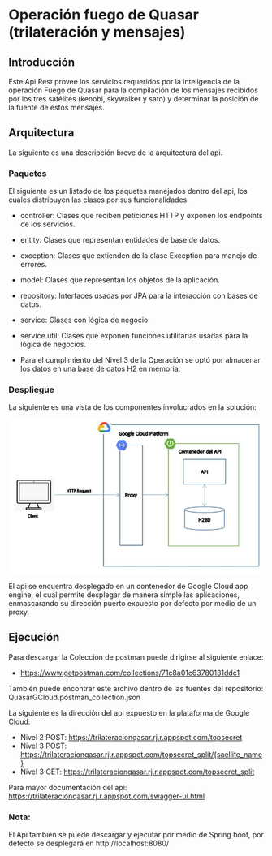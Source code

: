 # Operación fuego de Quasar (trilateración y mensajes)


## Introducción

Este Api Rest provee los servicios requeridos por la inteligencia de la operación Fuego de Quasar para la compilación de los mensajes recibidos por los tres satélites (kenobi, skywalker y sato) y determinar la posición de la fuente de estos mensajes.

## Arquitectura

La siguiente es una descripción breve de la arquitectura del api.

### Paquetes

El siguiente es un listado de los paquetes manejados dentro del api, los cuales distribuyen las clases por sus funcionalidades.

* controller: Clases que reciben peticiones HTTP y exponen los endpoints de los servicios.
* entity: Clases que representan entidades de base de datos.
* exception: Clases que extienden de la clase Exception para manejo de errores.
* model: Clases que representan los objetos de la aplicación.
* repository: Interfaces usadas por JPA para la interacción con bases de datos.
* service: Clases con lógica de negocio.
* service.util: Clases que exponen funciones utilitarias usadas para la lógica de negocios.

* Para el cumplimiento del Nivel 3 de la Operación se optó por almacenar los datos en una base de datos H2 en memoria.

### Despliegue

La siguiente es una vista de los componentes involucrados en la solución:

![Screenshot](https://github.com/sebasparma/quasar/blob/master/images/Despliegue.JPG?raw=true)

El api se encuentra desplegado en un contenedor de Google Cloud app engine, el cual permite desplegar de manera simple las aplicaciones, enmascarando su dirección puerto expuesto por defecto por medio de un proxy.

## Ejecución

Para descargar la Colección de postman puede dirigirse al siguiente enlace: 

* https://www.getpostman.com/collections/71c8a01c63780131ddc1

También puede encontrar este archivo dentro de las fuentes del repositorio: QuasarGCloud.postman_collection.json

La siguiente es la dirección del api expuesto en la plataforma de Google Cloud:

* Nivel 2 POST: https://trilateracionqasar.rj.r.appspot.com/topsecret
* Nivel 3 POST: https://trilateracionqasar.rj.r.appspot.com/topsecret_split/{saellite_name}
* Nivel 3 GET: https://trilateracionqasar.rj.r.appspot.com/topsecret_split

Para mayor documentación del api: https://trilateracionqasar.rj.r.appspot.com/swagger-ui.html

### Nota:
El Api también se puede descargar y ejecutar por medio de Spring boot, por defecto se desplegará en http://localhost:8080/


